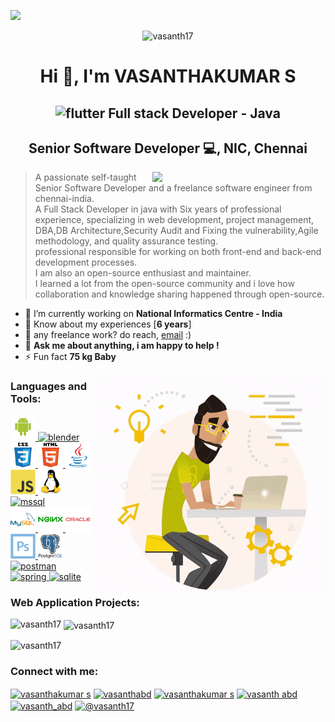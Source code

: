 <p align="left"><a href="https://www.linkedin.com/in/vasanthakumar-s-117910129/" target="_blank"><img src="https://img.shields.io/badge/LinkedIn-blue" width="8%"></a></p>
<p align="center"><img alt="vasanth17" src="https://github.com/vasanth17/Vasanthakumar-S/blob/main/vasanth_jawa_bike.png" width="40%" /></p>
<h1 align="center">Hi 👋, I'm VASANTHAKUMAR S</h1>
<h2 align="center"><img src="https://github.com/vasanth17/Vasanthakumar-S/blob/main/java.png" alt="flutter" width="55" height="40"/> Full stack Developer - Java</h3>
<h2 align="center">Senior Software Developer 💻, NIC, Chennai</h3>
 <p></p><img align="right"  src="https://github.com/vasanth17/Vasanthakumar-S/blob/main/beard_img.gif" width="55%"/>

> A passionate self-taught Senior Software Developer and a freelance software engineer from chennai-india.<br>
A Full Stack Developer in java with Six years of professional experience, specializing in web development, project management, DBA,DB Architecture,Security Audit and Fixing the vulnerability,Agile methodology, and quality assurance testing.<br> professional responsible for working on both front-end and back-end development processes.  <br> I am also an open-source enthusiast and maintainer. <br>
I learned a lot from the open-source community and i love how collaboration and knowledge sharing happened through open-source.

<!-- BLOG-POST-LIST:START -->
- 🔭 I’m currently working on **National Informatics Centre - India**
- 📄 Know about my experiences [**6 years**]            
- 💼 any freelance work? do reach, [email](mailto:s.vasanth76@gmail.com) :)
- 💬 **Ask me about anything, i am happy to help !**
- ⚡ Fun fact **75 kg Baby**<!-- BLOG-POST-LIST:END -->

<p><img align="right" alt="GIF" src="https://github.com/JAYAMURUGANJ/JAYAMURUGANJ/blob/main/mygitgif.gif?raw=true"/>


<h3 align="left">Languages and Tools:</h3>
<p align="left"> <a href="https://developer.android.com" target="_blank" rel="noreferrer"> <img src="https://raw.githubusercontent.com/devicons/devicon/master/icons/android/android-original-wordmark.svg" alt="android" width="40" height="40"/> </a> <a href="https://www.blender.org/" target="_blank" rel="noreferrer"> <img src="https://download.blender.org/branding/community/blender_community_badge_white.svg" alt="blender" width="40" height="40"/> </a> <a href="https://www.w3schools.com/css/" target="_blank" rel="noreferrer"> <img src="https://raw.githubusercontent.com/devicons/devicon/master/icons/css3/css3-original-wordmark.svg" alt="css3" width="40" height="40"/> </a> <a href="https://www.w3.org/html/" target="_blank" rel="noreferrer"> <img src="https://raw.githubusercontent.com/devicons/devicon/master/icons/html5/html5-original-wordmark.svg" alt="html5" width="40" height="40"/> </a> <a href="https://www.java.com" target="_blank" rel="noreferrer"> <img src="https://raw.githubusercontent.com/devicons/devicon/master/icons/java/java-original.svg" alt="java" width="40" height="40"/> </a> <a href="https://developer.mozilla.org/en-US/docs/Web/JavaScript" target="_blank" rel="noreferrer"> <img src="https://raw.githubusercontent.com/devicons/devicon/master/icons/javascript/javascript-original.svg" alt="javascript" width="40" height="40"/> </a> <a href="https://www.linux.org/" target="_blank" rel="noreferrer"> <img src="https://raw.githubusercontent.com/devicons/devicon/master/icons/linux/linux-original.svg" alt="linux" width="40" height="40"/> </a> <a href="https://www.microsoft.com/en-us/sql-server" target="_blank" rel="noreferrer"> <img src="https://www.svgrepo.com/show/303229/microsoft-sql-server-logo.svg" alt="mssql" width="40" height="40"/> </a> <br><a href="https://www.mysql.com/" target="_blank" rel="noreferrer"> <img src="https://raw.githubusercontent.com/devicons/devicon/master/icons/mysql/mysql-original-wordmark.svg" alt="mysql" width="40" height="40"/> </a> <a href="https://www.nginx.com" target="_blank" rel="noreferrer"> <img src="https://raw.githubusercontent.com/devicons/devicon/master/icons/nginx/nginx-original.svg" alt="nginx" width="40" height="40"/> </a> <a href="https://www.oracle.com/" target="_blank" rel="noreferrer"> <img src="https://raw.githubusercontent.com/devicons/devicon/master/icons/oracle/oracle-original.svg" alt="oracle" width="40" height="40"/> </a> <a href="https://www.photoshop.com/en" target="_blank" rel="noreferrer"> <img src="https://raw.githubusercontent.com/devicons/devicon/master/icons/photoshop/photoshop-line.svg" alt="photoshop" width="40" height="40"/> </a> <a href="https://www.postgresql.org" target="_blank" rel="noreferrer"> <img src="https://raw.githubusercontent.com/devicons/devicon/master/icons/postgresql/postgresql-original-wordmark.svg" alt="postgresql" width="40" height="40"/> </a> <a href="https://postman.com" target="_blank" rel="noreferrer"> <img src="https://www.vectorlogo.zone/logos/getpostman/getpostman-icon.svg" alt="postman" width="40" height="40"/> </a> <a href="https://spring.io/" target="_blank" rel="noreferrer"> <img src="https://www.vectorlogo.zone/logos/springio/springio-icon.svg" alt="spring" width="40" height="40"/> </a> 
  <a href="https://www.sqlite.org/" target="_blank" rel="noreferrer"> <img src="https://www.vectorlogo.zone/logos/sqlite/sqlite-icon.svg" alt="sqlite" width="40" height="40"/>  </a>
</p>

<h3 align="left">Web Application Projects:</h3>

<p><img align="left" src="https://github-readme-stats.vercel.app/api/top-langs?username=vasanth17&show_icons=true&locale=en&layout=compact" alt="vasanth17" /></p>
<p>&nbsp;<img align="center" src="https://github-readme-stats.vercel.app/api?username=vasanth17&show_icons=true&locale=en" alt="vasanth17" />
<p><img align="center" src="https://github-readme-streak-stats.herokuapp.com/?user=vasanth17&" alt="vasanth17" />
</p>
<h3 align="left">Connect with me:</h3>
<p align="left">
<a href="https://dev.to/vasanthakumar s" target="blank"><img align="center" src="https://raw.githubusercontent.com/rahuldkjain/github-profile-readme-generator/master/src/images/icons/Social/devto.svg" alt="vasanthakumar s" height="30" width="40" /></a>
<a href="https://twitter.com/vasanthabd" target="blank"><img align="center" src="https://raw.githubusercontent.com/rahuldkjain/github-profile-readme-generator/master/src/images/icons/Social/twitter.svg" alt="vasanthabd" height="30" width="40" /></a>
<a href="https://linkedin.com/in/vasanthakumar s" target="blank"><img align="center" src="https://raw.githubusercontent.com/rahuldkjain/github-profile-readme-generator/master/src/images/icons/Social/linked-in-alt.svg" alt="vasanthakumar s" height="30" width="40" /></a>
<a href="https://fb.com/vasanth abd" target="blank"><img align="center" src="https://raw.githubusercontent.com/rahuldkjain/github-profile-readme-generator/master/src/images/icons/Social/facebook.svg" alt="vasanth abd" height="30" width="40" /></a>
<a href="https://instagram.com/vasanth_abd" target="blank"><img align="center" src="https://raw.githubusercontent.com/rahuldkjain/github-profile-readme-generator/master/src/images/icons/Social/instagram.svg" alt="vasanth_abd" height="30" width="40" /></a>
<a href="https://medium.com/@vasanth17" target="blank"><img align="center" src="https://raw.githubusercontent.com/rahuldkjain/github-profile-readme-generator/master/src/images/icons/Social/medium.svg" alt="@vasanth17" height="30" width="40" /></a>
  
</p>
</p>



